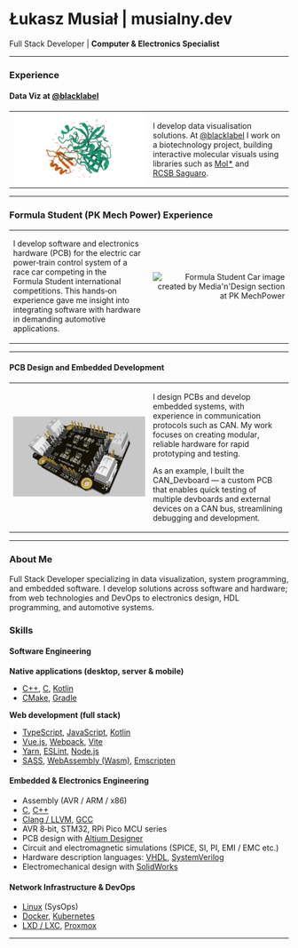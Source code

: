 # Łukasz Musiał | musialny.dev

Full Stack Developer | **Computer & Electronics Specialist**

---

### Experience

#### Data Viz at [@blacklabel](https://github.com/blacklabel) 
<table>
  <tr>
    <td width="50%" style="text-align: right;">
      <img src="1acb.png"
           alt="1ACB Render with Cartoon Shading"
           style="max-width: 100%;">
    </td>
    <td width="50%">
      <p>
        I develop data visualisation solutions. At <a href="https://github.com/blacklabel">@blacklabel</a> I work on a biotechnology project, building interactive molecular visuals using libraries such as <a href="https://molstar.org/">Mol*</a> and <a href="https://github.com/rcsb/rcsb-saguaro">RCSB Saguaro</a>.
      </p>
    </td>
  </tr>
</table>

---

### Formula Student (PK Mech Power) Experience

<table>
  <tr>
    <td width="50%">
      <p>
        I develop software and electronics hardware (PCB) for the electric car power‑train control system of a race car competing in the Formula Student international competitions. This hands‑on experience gave me insight into integrating software with hardware in demanding automotive applications.
      </p>
    </td>
    <td width="50%" style="text-align: right;">
      <img src="Formula%C2%A0Student%20Car%20image%20created%20by%20Media'n'Design%20section%20at%20PK%20MechPower.jpg" alt="Formula Student Car image created by Media'n'Design section at PK MechPower" style="max-width: 100%;">
    </td>
  </tr>
</table>

---

#### PCB Design and Embedded Development
<table>
  <tr>
    <td width="50%" style="text-align: right;">
      <img src="can_devboard_render.png"
           alt="Render of the CAN_Devboard"
           style="max-width: 100%;">
    </td>
    <td width="50%">
      <p>
I design PCBs and develop embedded systems, with experience in communication protocols such as CAN. My work focuses on creating modular, reliable hardware for rapid prototyping and testing.

As an example, I built the CAN_Devboard — a custom PCB that enables quick testing of multiple devboards and external devices on a CAN bus, streamlining debugging and development.
      </p>
    </td>
  </tr>
</table>

---

### About Me

Full Stack Developer specializing in data visualization, system programming, and embedded software. I develop solutions across software and hardware; from web technologies and DevOps to electronics design, HDL programming, and automotive systems.

### Skills

#### Software Engineering

**Native applications (desktop, server & mobile)**

- [C++](https://isocpp.org), [C](https://en.wikipedia.org/wiki/C_(programming_language)), [Kotlin](https://kotlinlang.org)
- [CMake](https://cmake.org), [Gradle](https://gradle.org)

**Web development (full stack)**

- [TypeScript](https://www.typescriptlang.org), [JavaScript](https://developer.mozilla.org/en-US/docs/Web/JavaScript), [Kotlin](https://kotlinlang.org)
- [Vue.js](https://vuejs.org), [Webpack](https://webpack.js.org), [Vite](https://vitejs.dev)
- [Yarn](https://yarnpkg.com), [ESLint](https://eslint.org), [Node.js](https://nodejs.org)
- [SASS](https://sass-lang.com), [WebAssembly (Wasm)](https://webassembly.org), [Emscripten](https://emscripten.org)

#### Embedded & Electronics Engineering

- Assembly (AVR / ARM / x86)
- [C](https://en.wikipedia.org/wiki/C_(programming_language)), [C++](https://isocpp.org)
- [Clang / LLVM](https://llvm.org), [GCC](https://gcc.gnu.org)
- AVR 8‑bit, STM32, RPi Pico MCU series
- PCB design with [Altium Designer](https://www.altium.com/altium-designer)
- Circuit and electromagnetic simulations (SPICE, SI, PI, EMI / EMC etc.)
- Hardware description languages: [VHDL](https://en.wikipedia.org/wiki/VHDL), [SystemVerilog](https://en.wikipedia.org/wiki/SystemVerilog)
- Electromechanical design with [SolidWorks](https://www.solidworks.com)

#### Network Infrastructure & DevOps

- [Linux](https://www.linux.org) (SysOps)
- [Docker](https://www.docker.com), [Kubernetes](https://kubernetes.io)
- [LXD / LXC](https://linuxcontainers.org), [Proxmox](https://www.proxmox.com)

---
